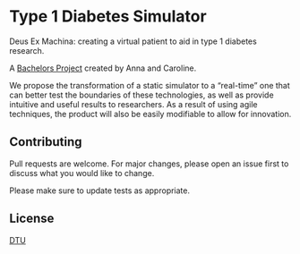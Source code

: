 # Type 1 Diabetes Simulator

Deus Ex Machina: creating a virtual patient to aid in type 1 diabetes research.

A [Bachelors Project](https://www.makeareadme.com/) created by Anna and Caroline.

We propose the transformation of a static simulator to a “real-time” one that can better test the boundaries of these technologies, as well as provide intuitive and useful results to researchers. As a result of using agile techniques, the product will also be easily modifiable to allow for innovation.


## Contributing
Pull requests are welcome. For major changes, please open an issue first to discuss what you would like to change.

Please make sure to update tests as appropriate.

## License
[DTU](https://choosealicense.com/licenses/dtu/)
